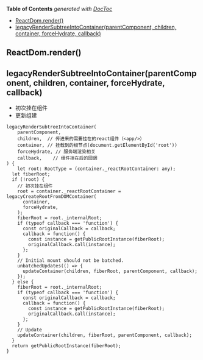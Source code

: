 <!-- START doctoc generated TOC please keep comment here to allow auto update -->
<!-- DON'T EDIT THIS SECTION, INSTEAD RE-RUN doctoc TO UPDATE -->
**Table of Contents**  *generated with [DocToc](https://github.com/thlorenz/doctoc)*

- [ReactDom.render()](#reactdomrender)
- [legacyRenderSubtreeIntoContainer(parentComponent, children, container, forceHydrate, callback)](#legacyrendersubtreeintocontainerparentcomponent-children-container-forcehydrate-callback)

<!-- END doctoc generated TOC please keep comment here to allow auto update -->

## ReactDom.render()

## legacyRenderSubtreeIntoContainer(parentComponent, children, container, forceHydrate, callback)

- 初次挂在组件
- 更新组建
```
legacyRenderSubtreeIntoContainer(
    parentComponent,
    children,  // 传进来的需要挂在的react组件（<app/>）
    container, // 挂载到的根节点(document.getElementById('root'))
    forceHydrate, // 服务端渲染相关
    callback,    // 组件挂在后的回调
) {
    let root: RootType = (container._reactRootContainer: any);
  let fiberRoot;
  if (!root) {
    // 初次挂在组件
    root = container._reactRootContainer = legacyCreateRootFromDOMContainer(
      container,
      forceHydrate,
    );
    fiberRoot = root._internalRoot;
    if (typeof callback === 'function') {
      const originalCallback = callback;
      callback = function() {
        const instance = getPublicRootInstance(fiberRoot);
        originalCallback.call(instance);
      };
    }
    // Initial mount should not be batched.
    unbatchedUpdates(() => {
      updateContainer(children, fiberRoot, parentComponent, callback);
    });
  } else {
    fiberRoot = root._internalRoot;
    if (typeof callback === 'function') {
      const originalCallback = callback;
      callback = function() {
        const instance = getPublicRootInstance(fiberRoot);
        originalCallback.call(instance);
      };
    }
    // Update
    updateContainer(children, fiberRoot, parentComponent, callback);
  }
  return getPublicRootInstance(fiberRoot);
}
```